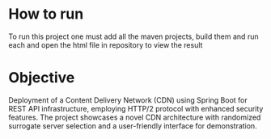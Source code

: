 # How to run
To run this project one must add all the maven projects, build them and run each and open the html file in repository to view the result

# Objective
Deployment of a Content Delivery Network (CDN) using Spring Boot for REST API infrastructure, employing HTTP/2 protocol with enhanced security features. The project showcases a novel CDN architecture with randomized surrogate server selection and a user-friendly interface for demonstration.

